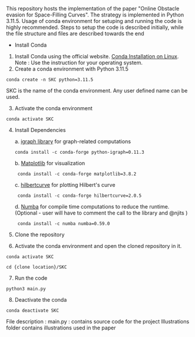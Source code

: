 This repository hosts the implementation of the paper "Online Obstacle evasion for Space-Filling Curves". The strategy is implemented in Python 3.11.5. Usage of conda environment for setuping and running the code is highly recommended. Steps to setup the code is described initially, while the file structure and files are described towards the end

- Install Conda
1. Install Conda using the official website. [Conda Installation on Linux](https://docs.conda.io/projects/conda/en/latest/user-guide/install/linux.html). Note : Use the instruction for your operating system.
2. Create a conda environment with Python 3.11.5
```
conda create -n SKC python=3.11.5
```
SKC is the name of the conda environment. Any user defined name can be used.

3. Activate the conda environment
```
conda activate SKC
```
4. Install Dependencies

    a. [igraph library](https://igraph.org/) for graph-related computations
    ```
    conda install -c conda-forge python-igraph=0.11.3
    ```
    b. [Matplotlib](https://matplotlib.org/) for visualization
    ```
     conda install -c conda-forge matplotlib=3.8.2
    ```
    c. [hilbertcurve](https://pypi.org/project/hilbertcurve/) for plotting Hilbert's curve
    ```
     conda install -c conda-forge hilbertcurve=2.0.5
    ```
    d. [Numba](https://numba.pydata.org/) for compile time computations to reduce the runtime. (Optional - user will have to comment the call to the library and @njits )
    ```
     conda install -c numba numba=0.59.0
    ```

5. Clone the repository

6. Activate the conda environment and open the cloned repository in it.
```
conda activate SKC
```
```
cd {clone location}/SKC
```

7. Run the code
```
python3 main.py
```

8. Deactivate the conda 
```
conda deactivate SKC
```

File description :
main.py : contains source code for the project
Illustrations folder contains illustrations used in the paper